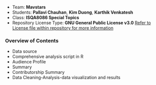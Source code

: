 
* Team: **Mavstars** 
* Students: **Pallavi Chauhan**, **Kim Duong**, **Karthik Venkatesh**
* Class: **ISQA8086 Special Topics**
* Repository License Type: **GNU General Public License v3.0** [Refer to License file within repository for more information](https://github.com/mavstars8086/ISQA8086_GroupProject/blob/master/LICENSE)

### **Overview of Contents**

* Data source
* Comprehensive analysis script in R
* Audience Profile
* Summary
* Contributorship Summary
* Data Cleaning-Analysis-data visualization and results
